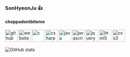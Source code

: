 ### SonHyeonJu :thumbsup:
#### choppadontbiteme




[<img src='https://cdn.jsdelivr.net/npm/simple-icons@3.0.1/icons/github.svg' alt='github' height='40'>](https://github.com/HyeonJuSon)  [<img src='https://cdn.jsdelivr.net/npm/simple-icons@3.0.1/icons/icloud.svg' alt='website' height='40'>](https://choppadontbiteme.tistory.com/)  [<img src='https://cdn.jsdelivr.net/npm/simple-icons@3.0.1/icons/c.svg' alt='c' height='40'>](#)  [<img src='https://cdn.jsdelivr.net/npm/simple-icons@3.0.1/icons/csharp.svg' alt='csharp' height='40'>](#)  [<img src='https://cdn.jsdelivr.net/npm/simple-icons@3.0.1/icons/java.svg' alt='java' height='40'>](#)  [<img src='https://cdn.jsdelivr.net/npm/simple-icons@3.0.1/icons/javascript.svg' alt='javascript' height='40'>](#)  [<img src='https://cdn.jsdelivr.net/npm/simple-icons@3.0.1/icons/jquery.svg' alt='jquery' height='40'>](#)  [<img src='https://cdn.jsdelivr.net/npm/simple-icons@3.0.1/icons/html5.svg' alt='html5' height='40'>](#)  [<img src='https://cdn.jsdelivr.net/npm/simple-icons@3.0.1/icons/css3.svg' alt='css3' height='40'>](#)  

![GitHub stats](https://github-readme-stats.vercel.app/api?username=HyeonJuSon&show_icons=true)  


